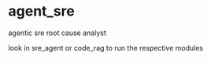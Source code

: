 # agent_sre
agentic sre root cause analyst

look in sre_agent or code_rag to run the respective modules

